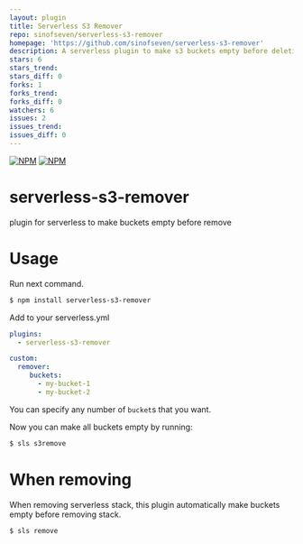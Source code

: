 ```yaml
---
layout: plugin
title: Serverless S3 Remover
repo: sinofseven/serverless-s3-remover
homepage: 'https://github.com/sinofseven/serverless-s3-remover'
description: A serverless plugin to make s3 buckets empty before deleting cloudformation stack when ```sls remove```
stars: 6
stars_trend: 
stars_diff: 0
forks: 1
forks_trend: 
forks_diff: 0
watchers: 6
issues: 2
issues_trend: 
issues_diff: 0
---
```



[![NPM](https://nodei.co/npm/serverless-s3-remover.png?downloads=true&downloadRank=true&stars=true)](https://nodei.co/npm/serverless-s3-remover/)
[![NPM](https://nodei.co/npm-dl/serverless-s3-remover.png?height=2)](https://nodei.co/npm/serverless-s3-remover/)
# serverless-s3-remover
plugin for serverless to make buckets empty before remove

# Usage
Run next command.
```bash
$ npm install serverless-s3-remover
```

Add to your serverless.yml
```yaml
plugins:
  - serverless-s3-remover

custom:
  remover:
     buckets:
       - my-bucket-1
       - my-bucket-2
```

You can specify any number of `bucket`s that you want.

Now you can make all buckets empty by running:
```bash
$ sls s3remove
```

# When removing
When removing serverless stack, this plugin automatically make buckets empty  before removing stack.
```sh
$ sls remove
```
